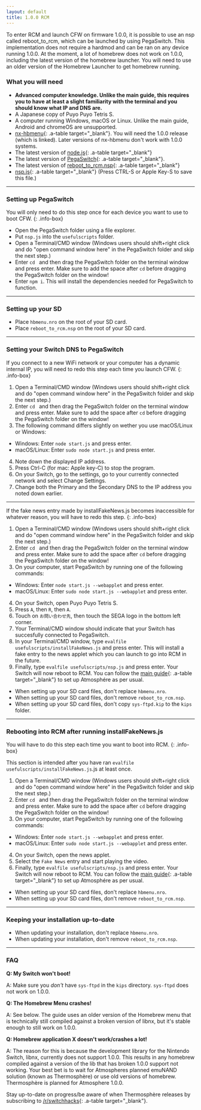 ```yaml
---
layout: default
title: 1.0.0 RCM
---
```


To enter RCM and launch CFW on firmware 1.0.0, it is possible to use an nsp called reboot_to_rcm, which can be launched by using PegaSwitch. This implementation does not require a hardmod and can be ran on any device running 1.0.0. At the moment, a lot of homebrew does not work on 1.0.0, including the latest version of the homebrew launcher. You will need to use an older version of the Homebrew Launcher to get homebrew running.

### What you will need

- **Advanced computer knowledge. Unlike the main guide, this requires you to have at least a slight familiarity with the terminal and you should know what IP and DNS are.**
- A Japanese copy of Puyo Puyo Tetris S.
- A computer running Windows, macOS or Linux. Unlike the main guide, Android and chromeOS are unsupported.
- [nx-hbmenu](https://github.com/switchbrew/nx-hbmenu/releases/tag/v1.0.0){: .a-table target="_blank"}. You will need the 1.0.0 release (which is linked). Later versions of nx-hbmenu don't work with 1.0.0 systems.
- The latest version of [node.js](https://nodejs.org){: .a-table target="_blank"}
- The latest version of [PegaSwitch](https://github.com/reswitched/PegaSwitch){: .a-table target="_blank"}.
- The latest version of [reboot_to_rcm.nsp](https://github.com/pixel-stuck/reboot_to_rcm/releases/latest){: .a-table target="_blank"}
- [nsp.js](assets/nsp.js){: .a-table target="_blank"} (Press CTRL-S or Apple Key-S to save this file.)

---

### Setting up PegaSwitch

You will only need to do this step once for each device you want to use to boot CFW.
{: .info-box}

- Open the PegaSwitch folder using a file explorer.
- Put `nsp.js` into the `usefulscripts` folder.
- Open a Terminal/CMD window (Windows users should shift+right click and do "open command window here" in the PegaSwitch folder and skip the next step.)
- Enter `cd ` and then drag the PegaSwitch folder on the terminal window and press enter. Make sure to add the space after `cd` before dragging the PegaSwitch folder on the window!
- Enter `npm i`. This will install the dependencies needed for PegaSwitch to function.

---

### Setting up your SD

- Place `hbmenu.nro` on the root of your SD card.
- Place `reboot_to_rcm.nsp` on the root of your SD card.

---

### Setting your Switch DNS to PegaSwitch

If you connect to a new WiFi network or your computer has a dynamic internal IP, you will need to redo this step each time you launch CFW.
{: .info-box}

1. Open a Terminal/CMD window (Windows users should shift+right click and do "open command window here" in the PegaSwitch folder and skip the next step.)
2. Enter `cd ` and then drag the PegaSwitch folder on the terminal window and press enter. Make sure to add the space after `cd` before dragging the PegaSwitch folder on the window!
3. The following command differs slightly on wether you use macOS/Linux or Windows:
  - Windows: Enter `node start.js` and press enter.
  - macOS/Linux: Enter `sudo node start.js` and press enter.
4. Note down the displayed IP address.
5. Press Ctrl-C (for mac: Apple key-C) to stop the program.
6. On your Switch, go to the settings, go to your currently connected network and select Change Settings.
7. Change both the Primary and the Secondary DNS to the IP address you noted down earlier.

---

If the fake news entry made by installFakeNews.js becomes inaccessible for whatever reason, you will have to redo this step.
{: .info-box}

1. Open a Terminal/CMD window (Windows users should shift+right click and do "open command window here" in the PegaSwitch folder and skip the next step.)
2. Enter `cd ` and then drag the PegaSwitch folder on the terminal window and press enter. Make sure to add the space after `cd` before dragging the PegaSwitch folder on the window!
3. On your computer, start PegaSwitch by running one of the following commands:
  - Windows: Enter `node start.js --webapplet` and press enter.
  - macOS/Linux: Enter `sudo node start.js --webapplet` and press enter.
4. On your Switch, open Puyo Puyo Tetris S.
5. Press `A`, then `R`, then `A`.
6. Touch on `お問い合わせ先`, then touch the SEGA logo in the bottom left corner.
7. Your Terminal/CMD window should indicate that your Switch has succesfully connected to PegaSwitch.
8. In your Terminal/CMD window, type `evalfile usefulscripts/installFakeNews.js` and press enter. This will install a fake entry to the news applet which you can launch to go into RCM in the future.
9. Finally, type `evalfile usefulscripts/nsp.js` and press enter. Your Switch will now reboot to RCM. You can follow the [main guide](index.html){: .a-table target="_blank"} to set up Atmosphére as per usual.
 - When setting up your SD card files, don't replace `hbmenu.nro`.
 - When setting up your SD card files, don't remove `reboot_to_rcm.nsp`.
 - When setting up your SD card files, don't copy `sys-ftpd.kip` to the `kips` folder.

---

### Rebooting into RCM after running installFakeNews.js

You will have to do this step each time you want to boot into RCM.
{: .info-box}

This section is intended after you have ran `evalfile usefulscripts/installFakeNews.js`.js at least once.

1. Open a Terminal/CMD window (Windows users should shift+right click and do "open command window here" in the PegaSwitch folder and skip the next step.)
2. Enter `cd ` and then drag the PegaSwitch folder on the terminal window and press enter. Make sure to add the space after `cd` before dragging the PegaSwitch folder on the window!
3. On your computer, start PegaSwitch by running one of the following commands:
  - Windows: Enter `node start.js --webapplet` and press enter.
  - macOS/Linux: Enter `sudo node start.js --webapplet` and press enter.
4. On your Switch, open the news applet.
5. Select the `Fake News` entry and start playing the video.
6. Finally, type `evalfile usefulscripts/nsp.js` and press enter. Your Switch will now reboot to RCM. You can follow the [main guide](index.html){: .a-table target="_blank"} to set up Atmosphére as per usual.
  - When setting up your SD card files, don't replace `hbmenu.nro`.
  - When setting up your SD card files, don't remove `reboot_to_rcm.nsp`.

---

### Keeping your installation up-to-date

- When updating your installation, don't replace `hbmenu.nro`.
- When updating your installation, don't remove `reboot_to_rcm.nsp`.

---

### FAQ

**Q: My Switch won't boot!**

A: Make sure you _don't_ have `sys-ftpd` in the `kips` directory. `sys-ftpd` does not work on 1.0.0.

**Q: The Homebrew Menu crashes!**

A: See below. The guide uses an older version of the Homebrew menu that is technically still compiled against a broken version of libnx, but it's stable enough to still work on 1.0.0.

**Q: Homebrew application X doesn't work/crashes a lot!**

A: The reason for this is because the development library for the Nintendo Switch, libnx, currently does not support 1.0.0. This results in any homebrew compiled against a version of the lib that has broken 1.0.0 support not working. Your best bet is to wait for Atmospheres planned emuNAND solution (known as Thermosphère) or use old versions of homebrew. Thermosphère is planned for Atmosphere 1.0.0.

Stay up-to-date on progress/be aware of when Thermosphère releases by subscribing to [/r/switchhacks](https://reddit.com/r/switchhacks){: .a-table target="_blank"}.